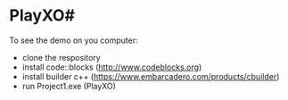 # PlayXO#

To see the demo on you computer:

* clone the respository 
* install code::blocks (http://www.codeblocks.org) 
* install builder c++ (https://www.embarcadero.com/products/cbuilder) 
* run Project1.exe (PlayXO)
